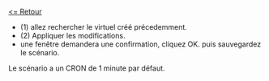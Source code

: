 [<= Retour](README.md)

- (1) allez rechercher le virtuel créé précedemment.
- (2) Appliquer les modifications.
- une fenêtre demandera une confirmation, cliquez OK. puis sauvegardez le scénario.

[](doc/images/scenario4.png)

Le scénario a un CRON de 1 minute par défaut.